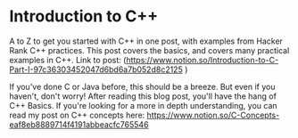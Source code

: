 # Introduction to C++

A to Z to get you started with C++ in one post, with examples from Hacker Rank C++ practices. 
This post covers the basics, and covers many practical examples in C++.
Link to post: (https://www.notion.so/Introduction-to-C-Part-I-97c36303452047d6bd6a7b052d8c2125 )

If you've done C or Java before, this should be a breeze. But even if you haven't, don't worry! 
After reading this blog post, you'll have the hang of C++ Basics. If you're looking for a more in depth understanding, you can read my post on C++ concepts here: 
https://www.notion.so/C-Concepts-eaf8eb8889714f4191abbeacfc765546

